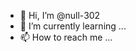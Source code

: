 - 👋 Hi, I’m @null-302
- 🌱 I’m currently learning ...
- 📫 How to reach me ...

<!---
null-302/null-302 is a ✨ special ✨ repository because its `README.md` (this file) appears on your GitHub profile.
You can click the Preview link to take a look at your changes.
--->
